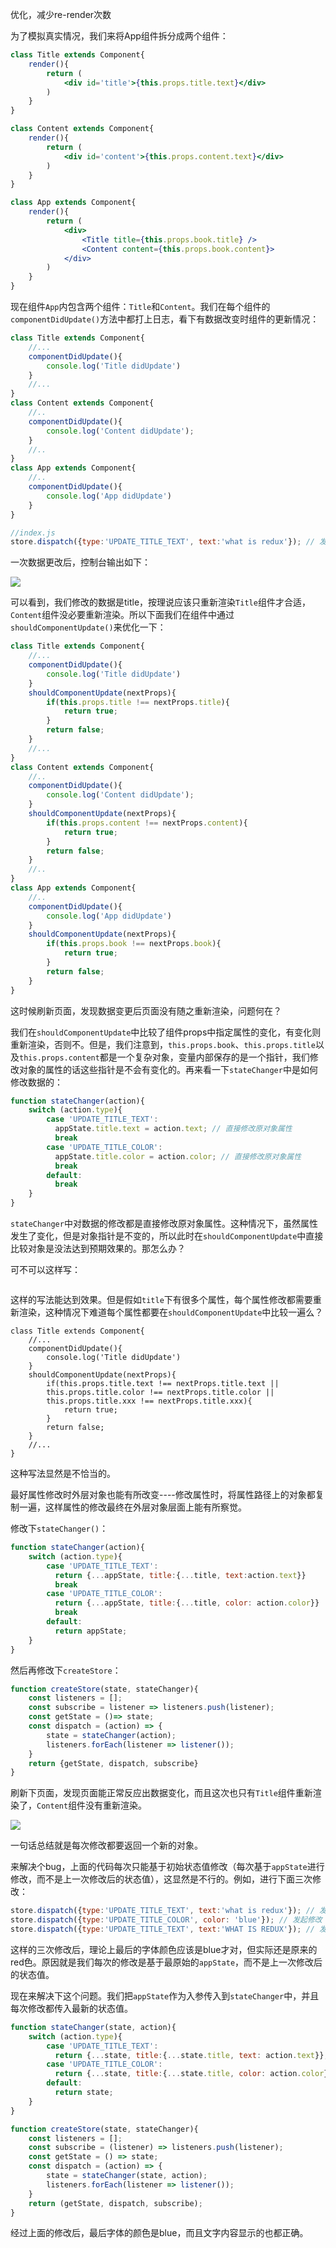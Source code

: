 优化，减少re-render次数

为了模拟真实情况，我们来将App组件拆分成两个组件：

```jsx
class Title extends Component{
    render(){
        return (
        	<div id='title'>{this.props.title.text}</div>
        )
    }
}

class Content extends Component{
    render(){
        return (
        	<div id='content'>{this.props.content.text}</div>
        )
    }
}

class App extends Component{
    render(){
        return (
        	<div>
        		<Title title={this.props.book.title} />
        		<Content content={this.props.book.content}>
        	</div>
        )
    }
}
```

现在组件`App`内包含两个组件：`Title`和`Content`。我们在每个组件的`componentDidUpdate()`方法中都打上日志，看下有数据改变时组件的更新情况：

```jsx
class Title extends Component{
    //...
    componentDidUpdate(){
        console.log('Title didUpdate')
    }
    //...
}
class Content extends Component{
    //..
    componentDidUpdate(){
        console.log('Content didUpdate');
    }
    //..
}
class App extends Component{
    //..
    componentDidUpdate(){
        console.log('App didUpdate')
    }
}

//index.js
store.dispatch({type:'UPDATE_TITLE_TEXT', text:'what is redux'}); // 发起修改

```

一次数据更改后，控制台输出如下：

![](../img/201901281014.png)

可以看到，我们修改的数据是title，按理说应该只重新渲染`Title`组件才合适，`Content`组件没必要重新渲染。所以下面我们在组件中通过`shouldComponentUpdate()`来优化一下：

```jsx
class Title extends Component{
    //...
    componentDidUpdate(){
        console.log('Title didUpdate')
    }
    shouldComponentUpdate(nextProps){
        if(this.props.title !== nextProps.title){
            return true;
        }
        return false;
    }
    //...
}
class Content extends Component{
    //..
    componentDidUpdate(){
        console.log('Content didUpdate');
    }
    shouldComponentUpdate(nextProps){
        if(this.props.content !== nextProps.content){
            return true;
        }
        return false;
    }
    //..
}
class App extends Component{
    //..
    componentDidUpdate(){
        console.log('App didUpdate')
    }
    shouldComponentUpdate(nextProps){
        if(this.props.book !== nextProps.book){
            return true;
        }
        return false;
    }
}
```

这时候刷新页面，发现数据变更后页面没有随之重新渲染，问题何在？

我们在`shouldComponentUpdate`中比较了组件props中指定属性的变化，有变化则重新渲染，否则不。但是，我们注意到，`this.props.book`、`this.props.title`以及`this.props.content`都是一个复杂对象，变量内部保存的是一个指针，我们修改对象的属性的话这些指针是不会有变化的。再来看一下`stateChanger`中是如何修改数据的：

```javascript
function stateChanger(action){
    switch (action.type){
        case 'UPDATE_TITLE_TEXT':
          appState.title.text = action.text; // 直接修改原对象属性
          break
        case 'UPDATE_TITLE_COLOR':
          appState.title.color = action.color; // 直接修改原对象属性
          break
        default:
          break
    }
}
```

`stateChanger`中对数据的修改都是直接修改原对象属性。这种情况下，虽然属性发生了变化，但是对象指针是不变的，所以此时在`shouldComponentUpdate`中直接比较对象是没法达到预期效果的。那怎么办？

可不可以这样写：

```jsx

```

这样的写法能达到效果。但是假如`title`下有很多个属性，每个属性修改都需要重新渲染，这种情况下难道每个属性都要在`shouldComponentUpdate`中比较一遍么？

```
class Title extends Component{
    //...
    componentDidUpdate(){
        console.log('Title didUpdate')
    }
    shouldComponentUpdate(nextProps){
        if(this.props.title.text !== nextProps.title.text || 
        this.props.title.color !== nextProps.title.color || 
        this.props.title.xxx !== nextProps.title.xxx){
            return true;
        }
        return false;
    }
    //...
}
```

这种写法显然是不恰当的。

最好属性修改时外层对象也能有所改变----修改属性时，将属性路径上的对象都复制一遍，这样属性的修改最终在外层对象层面上能有所察觉。

修改下`stateChanger()`：

```javascript
function stateChanger(action){
    switch (action.type){
        case 'UPDATE_TITLE_TEXT':
          return {...appState, title:{...title, text:action.text}}
          break
        case 'UPDATE_TITLE_COLOR':
          return {...appState, title:{...title, color: action.color}}
          break
        default:
          return appState;
    }
}
```

然后再修改下`createStore`：

```javascript
function createStore(state, stateChanger){
    const listeners = [];
    const subscribe = listener => listeners.push(listener);
    const getState = ()=> state;
    const dispatch = (action) => {
        state = stateChanger(action);
        listeners.forEach(listener => listener());
    }
    return {getState, dispatch, subscribe}
}
```

刷新下页面，发现页面能正常反应出数据变化，而且这次也只有`Title`组件重新渲染了，`Content`组件没有重新渲染。

![](../img/201901281117.png)

一句话总结就是每次修改都要返回一个新的对象。

来解决个bug，上面的代码每次只能基于初始状态值修改（每次基于`appState`进行修改，而不是上一次修改后的状态值），这显然是不行的。例如，进行下面三次修改：

```javascript
store.dispatch({type:'UPDATE_TITLE_TEXT', text:'what is redux'}); // 发起修改
store.dispatch({type:'UPDATE_TITLE_COLOR', color: 'blue'}); // 发起修改
store.dispatch({type:'UPDATE_TITLE_TEXT', text:'WHAT IS REDUX'}); // 发起修改
```

这样的三次修改后，理论上最后的字体颜色应该是blue才对，但实际还是原来的red色。原因就是我们每次的修改是基于最原始的`appState`，而不是上一次修改后的状态值。

现在来解决下这个问题。我们把`appState`作为入参传入到`stateChanger`中，并且每次修改都传入最新的状态值。

```javascript
function stateChanger(state, action){
    switch (action.type){
        case 'UPDATE_TITLE_TEXT':
          return {...state, title:{...state.title, text: action.text}};
        case 'UPDATE_TITLE_COLOR':
          return {...state, title:{...state.title, color: action.color}}
        default:
          return state;
    }
}

function createStore(state, stateChanger){
    const listeners = [];
    const subscribe = (listener) => listeners.push(listener);
    const getState = () => state;
    const dispatch = (action) => {
        state = stateChanger(state, action);
        listeners.forEach(listener => listener());
    }
    return (getState, dispatch, subscribe);
}
```

经过上面的修改后，最后字体的颜色是blue，而且文字内容显示的也都正确。